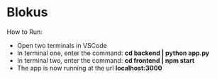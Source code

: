 # Blokus

How to Run:
 - Open two terminals in VSCode
 - In terminal one, enter the command: <strong>cd backend | python app.py</strong>
 - In terminal two, enter the command: <strong>cd frontend | npm start</strong>
 - The app is now running at the url <strong>localhost:3000</strong>
